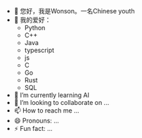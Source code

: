 - 👋 您好，我是Wonson。一名Chinese youth
- 👀 我的爱好：
    - Python
    - C++
    - Java
    - typescript
    - js
    - C
    - Go
    - Rust
    - SQL
- 🌱 I’m currently learning AI
- 💞️ I’m looking to collaborate on ...
- 📫 How to reach me ...
- 😄 Pronouns: ...
- ⚡ Fun fact: ...

<!---
Albus-Wonson/Albus-Wonson is a ✨ special ✨ repository because its `README.md` (this file) appears on your GitHub profile.
You can click the Preview link to take a look at your changes.
--->
